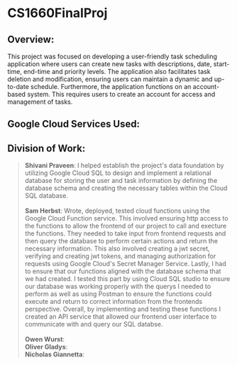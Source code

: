 # CS1660FinalProj
## Overview: <br>
This project was focused on developing a user-friendly task scheduling application where users can create new tasks with descriptions, date, start-time, end-time and priority levels. The application also facilitates task deletion and modification, ensuring users can maintain a dynamic and up-to-date schedule. Furthermore, the application functions on an account-based system. This requires users to create an account for access and management of tasks.
## Google Cloud Services Used: <br>
## Division of Work: <br>
> **Shivani Praveen**: I helped establish the project's data foundation by utilizing Google Cloud SQL to design and implement a relational database for storing the user and task information by defining the database schema and creating the necessary tables within the Cloud SQL database. <br> <br>
> **Sam Herbst**: Wrote, deployed, tested cloud functions using the Google Cloud Function service. This involved ensuring http access to the functions to allow the frontend of our project to call and execture the functions. They needed to take input from frontend requests and then query the database to perform certain actions and return the necessary information. This also involved creating a jwt secret, verifying and creating jwt tokens, and managing authorization for requests using Google Cloud's Secret Manager Service. Lastly, I had to ensure that our functions aligned with the database schema that we had created. I tested this part by using Cloud SQL studio to ensure our database was working properly with the querys I needed to perform as well as using Postman to ensure the functions could execute and return to correct information from the frontends perspective. Overall, by implementing and testing these functions I created an API service that allowed our frontend user interface to communicate with and query our SQL databse. <br> <br>
> **Owen Wurst**: <br>
> **Oliver Gladys**: <br>
> **Nicholas Giannetta**: <br>
